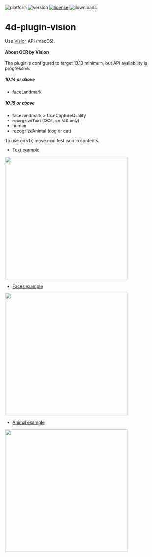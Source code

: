 ![platform](https://img.shields.io/static/v1?label=platform&message=osx-64&color=blue)
![version](https://img.shields.io/badge/version-17%2B-3E8B93)
[![license](https://img.shields.io/github/license/miyako/4d-plugin-vision)](LICENSE)
![downloads](https://img.shields.io/github/downloads/miyako/4d-plugin-vision/total)

# 4d-plugin-vision
Use [Vision](https://developer.apple.com/documentation/vision?language=objc) API (macOS).

#### About OCR by Vision

The plugin is configured to target 10.13 minimum, but API availability is progressive.

##### 10.14 or above

* faceLandmark

##### 10.15 or above

* faceLandmark > faceCaptureQuality
* recognizeText (OCR, en-US only)
* human
* recognizeAnimal (dog or cat)

To use on v17, move manifest.json to contents.

* [Text example](https://github.com/miyako/4d-plugin-vision/blob/main/vision/test/Project/Sources/Methods/TEST_text.4dm)

<img src="https://user-images.githubusercontent.com/1725068/103431450-50494200-4c13-11eb-8d90-1e6690268c4e.png" width="400" />

* [Faces example](https://github.com/miyako/4d-plugin-vision/blob/main/vision/test/Project/Sources/Methods/TEST_faces.4dm)

<img src="https://user-images.githubusercontent.com/1725068/103431530-a36fc480-4c14-11eb-9f6f-45864cb60a7e.jpg" width="400" />

* [Animal example](https://github.com/miyako/4d-plugin-vision/blob/main/vision/test/Project/Sources/Methods/TEST_animal.4dm)

<img src="https://user-images.githubusercontent.com/1725068/103433511-74b61600-4c35-11eb-9cd9-a1ddbc599c01.png" width="400" />
